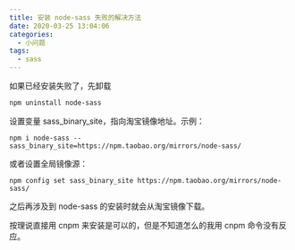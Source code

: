 ```yaml
---
title: 安装 node-sass 失败的解决方法
date: 2020-03-25 13:04:06
categories:
  - 小问题
tags:
  - sass
---
```


如果已经安装失败了，先卸载

```bash
npm uninstall node-sass
```

<!-- more -->

设置变量 sass_binary_site，指向淘宝镜像地址。示例：

```
npm i node-sass --sass_binary_site=https://npm.taobao.org/mirrors/node-sass/
```

或者设置全局镜像源：

```
npm config set sass_binary_site https://npm.taobao.org/mirrors/node-sass/
```

之后再涉及到 node-sass 的安装时就会从淘宝镜像下载。

按理说直接用 cnpm 来安装是可以的，但是不知道怎么的我用 cnpm 命令没有反应。
